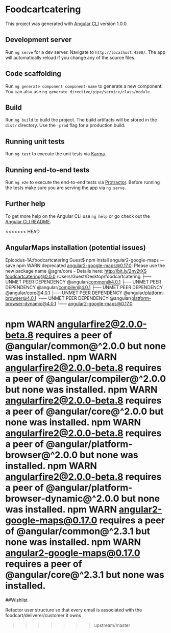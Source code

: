 # Foodcartcatering

This project was generated with [Angular CLI](https://github.com/angular/angular-cli) version 1.0.0.

## Development server

Run `ng serve` for a dev server. Navigate to `http://localhost:4200/`. The app will automatically reload if you change any of the source files.

## Code scaffolding

Run `ng generate component component-name` to generate a new component. You can also use `ng generate directive/pipe/service/class/module`.

## Build

Run `ng build` to build the project. The build artifacts will be stored in the `dist/` directory. Use the `-prod` flag for a production build.

## Running unit tests

Run `ng test` to execute the unit tests via [Karma](https://karma-runner.github.io).

## Running end-to-end tests

Run `ng e2e` to execute the end-to-end tests via [Protractor](http://www.protractortest.org/).
Before running the tests make sure you are serving the app via `ng serve`.

## Further help

To get more help on the Angular CLI use `ng help` or go check out the [Angular CLI README](https://github.com/angular/angular-cli/blob/master/README.md).

<<<<<<< HEAD

## AngularMaps installation (potential issues)
Epicodus-1A:foodcartcatering Guest$ npm install angular2-google-maps --save
npm WARN deprecated angular2-google-maps@0.17.0: Please use the new package name @agm/core - Details here: http://bit.ly/2nv2tXS
foodcartcatering@0.0.0 /Users/Guest/Desktop/foodcartcatering
├── UNMET PEER DEPENDENCY @angular/common@4.0.1
├── UNMET PEER DEPENDENCY @angular/compiler@4.0.1
├── UNMET PEER DEPENDENCY @angular/core@4.0.1
├── UNMET PEER DEPENDENCY @angular/platform-browser@4.0.1
├── UNMET PEER DEPENDENCY @angular/platform-browser-dynamic@4.0.1
└── angular2-google-maps@0.17.0

npm WARN angularfire2@2.0.0-beta.8 requires a peer of @angular/common@^2.0.0 but none was installed.
npm WARN angularfire2@2.0.0-beta.8 requires a peer of @angular/compiler@^2.0.0 but none was installed.
npm WARN angularfire2@2.0.0-beta.8 requires a peer of @angular/core@^2.0.0 but none was installed.
npm WARN angularfire2@2.0.0-beta.8 requires a peer of @angular/platform-browser@^2.0.0 but none was installed.
npm WARN angularfire2@2.0.0-beta.8 requires a peer of @angular/platform-browser-dynamic@^2.0.0 but none was installed.
npm WARN angular2-google-maps@0.17.0 requires a peer of @angular/common@^2.3.1 but none was installed.
npm WARN angular2-google-maps@0.17.0 requires a peer of @angular/core@^2.3.1 but none was installed.
=======
##Wishlist

Refactor user structure so that every email is associated with the foodcart/deliverer/customer it owns 
>>>>>>> upstream/master
